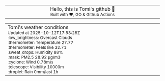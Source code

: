 
<div align="center">
<table>
<tbody>
<td align="center">
<img width="2000" height="0"><br>
Hello, this is Tomi's github 👋<br>
<sup>Built with ❤️, GO & Github Actions</sup><br>
<img width="2000" height="0">
</td>
</tbody>
</table>
</div>
<table>
<tbody>
<td align="left">
<img width="2000" height="0"><br>
Tomi's weather conditions<br>
<sup>Updated at 2025-10-12T17:53:28Z</sup><br>
<sup>:low_brightness: Overcast Clouds</sup><br>
<sup>:thermometer: Temperature 27.77 </sup><br>
<sup>:thermometer: Feels like 32.71</sup><br>
<sup>:sweat_drops: Humidity 88%</sup><br>
<sup>:mask: PM2.5 28.92 μg/m3</sup><br>
<sup>:cyclone: Wind 0.78m/s </sup><br>
<sup>:telescope: Visibility 10000m </sup><br>
<sup>:droplet: Rain 0mm/last 1h </sup><br>
<img width="2000" height="0">
</td>
<td align="left">
<img width="2000" height="0"><br>
<br>
<img width="2000" height="0">
</td>
</tbody>
</table>
</div>
    